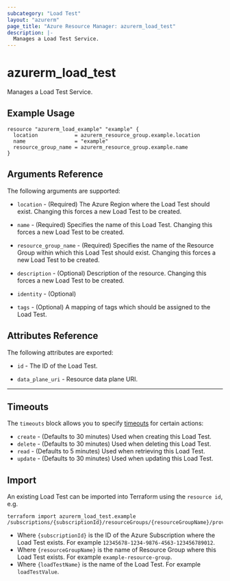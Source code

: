 ```yaml
---
subcategory: "Load Test"
layout: "azurerm"
page_title: "Azure Resource Manager: azurerm_load_test"
description: |-
  Manages a Load Test Service.
---
```


<!-- Note: This documentation is generated. Any manual changes will be overwritten -->

# azurerm_load_test

Manages a Load Test Service.

## Example Usage

```hcl
resource "azurerm_load_example" "example" {
  location            = azurerm_resource_group.example.location
  name                = "example"
  resource_group_name = azurerm_resource_group.example.name
}
```

## Arguments Reference

The following arguments are supported:

* `location` - (Required) The Azure Region where the Load Test should exist. Changing this forces a new Load Test to be created.

* `name` - (Required) Specifies the name of this Load Test. Changing this forces a new Load Test to be created.

* `resource_group_name` - (Required) Specifies the name of the Resource Group within which this Load Test should exist. Changing this forces a new Load Test to be created.

* `description` - (Optional) Description of the resource. Changing this forces a new Load Test to be created.

* `identity` - (Optional) 

* `tags` - (Optional) A mapping of tags which should be assigned to the Load Test.

## Attributes Reference

The following attributes are exported:

* `id` - The ID of the Load Test.

* `data_plane_uri` - Resource data plane URI.

---



## Timeouts

The `timeouts` block allows you to specify [timeouts](https://www.terraform.io/docs/configuration/resources.html#timeouts) for certain actions:

* `create` - (Defaults to 30 minutes) Used when creating this Load Test.
* `delete` - (Defaults to 30 minutes) Used when deleting this Load Test.
* `read` - (Defaults to 5 minutes) Used when retrieving this Load Test.
* `update` - (Defaults to 30 minutes) Used when updating this Load Test.

## Import

An existing Load Test can be imported into Terraform using the `resource id`, e.g.

```shell
terraform import azurerm_load_test.example /subscriptions/{subscriptionId}/resourceGroups/{resourceGroupName}/providers/Microsoft.LoadTestService/loadTests/{loadTestName}
```

* Where `{subscriptionId}` is the ID of the Azure Subscription where the Load Test exists. For example `12345678-1234-9876-4563-123456789012`.
* Where `{resourceGroupName}` is the name of Resource Group where this Load Test exists. For example `example-resource-group`.
* Where `{loadTestName}` is the name of the Load Test. For example `loadTestValue`.
